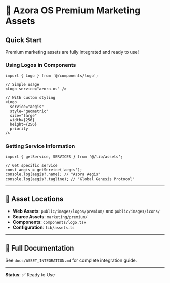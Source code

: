 # 🎨 Azora OS Premium Marketing Assets

## Quick Start

Premium marketing assets are fully integrated and ready to use!

### Using Logos in Components

```tsx
import { Logo } from '@/components/logo';

// Simple usage
<Logo service="azora-os" />

// With custom styling
<Logo 
  service="aegis" 
  style="geometric"
  size="large"
  width={256}
  height={256}
  priority
/>
```

### Getting Service Information

```tsx
import { getService, SERVICES } from '@/lib/assets';

// Get specific service
const aegis = getService('aegis');
console.log(aegis?.name); // "Azora Aegis"
console.log(aegis?.tagline); // "Global Genesis Protocol"
```

---

## 📂 Asset Locations

- **Web Assets**: `public/images/logos/premium/` and `public/images/icons/`
- **Source Assets**: `marketing/premium/`
- **Components**: `components/logo.tsx`
- **Configuration**: `lib/assets.ts`

---

## 📖 Full Documentation

See `docs/ASSET_INTEGRATION.md` for complete integration guide.

---

**Status**: ✅ Ready to Use

